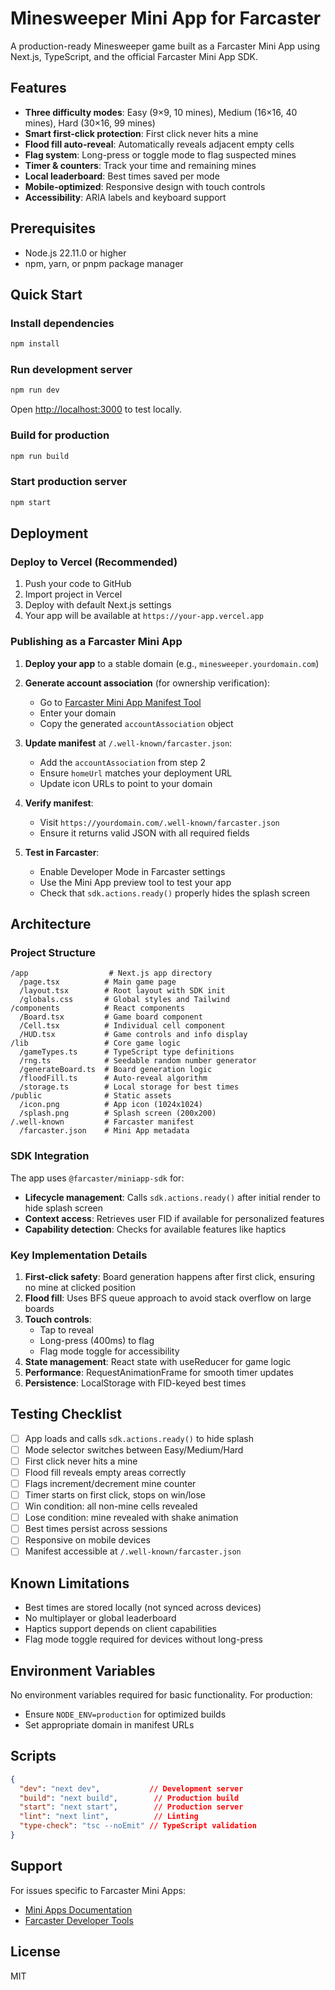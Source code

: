# Minesweeper Mini App for Farcaster

A production-ready Minesweeper game built as a Farcaster Mini App using Next.js, TypeScript, and the official Farcaster Mini App SDK.

## Features

- **Three difficulty modes**: Easy (9×9, 10 mines), Medium (16×16, 40 mines), Hard (30×16, 99 mines)
- **Smart first-click protection**: First click never hits a mine
- **Flood fill auto-reveal**: Automatically reveals adjacent empty cells
- **Flag system**: Long-press or toggle mode to flag suspected mines
- **Timer & counters**: Track your time and remaining mines
- **Local leaderboard**: Best times saved per mode
- **Mobile-optimized**: Responsive design with touch controls
- **Accessibility**: ARIA labels and keyboard support

## Prerequisites

- Node.js 22.11.0 or higher
- npm, yarn, or pnpm package manager

## Quick Start

### Install dependencies
```bash
npm install
```

### Run development server
```bash
npm run dev
```

Open [http://localhost:3000](http://localhost:3000) to test locally.

### Build for production
```bash
npm run build
```

### Start production server
```bash
npm start
```

## Deployment

### Deploy to Vercel (Recommended)

1. Push your code to GitHub
2. Import project in Vercel
3. Deploy with default Next.js settings
4. Your app will be available at `https://your-app.vercel.app`

### Publishing as a Farcaster Mini App

1. **Deploy your app** to a stable domain (e.g., `minesweeper.yourdomain.com`)

2. **Generate account association** (for ownership verification):
   - Go to [Farcaster Mini App Manifest Tool](https://farcaster.xyz/~/developers/new)
   - Enter your domain
   - Copy the generated `accountAssociation` object

3. **Update manifest** at `/.well-known/farcaster.json`:
   - Add the `accountAssociation` from step 2
   - Ensure `homeUrl` matches your deployment URL
   - Update icon URLs to point to your domain

4. **Verify manifest**:
   - Visit `https://yourdomain.com/.well-known/farcaster.json`
   - Ensure it returns valid JSON with all required fields

5. **Test in Farcaster**:
   - Enable Developer Mode in Farcaster settings
   - Use the Mini App preview tool to test your app
   - Check that `sdk.actions.ready()` properly hides the splash screen

## Architecture

### Project Structure
```
/app                  # Next.js app directory
  /page.tsx          # Main game page
  /layout.tsx        # Root layout with SDK init
  /globals.css       # Global styles and Tailwind
/components          # React components
  /Board.tsx         # Game board component
  /Cell.tsx          # Individual cell component
  /HUD.tsx           # Game controls and info display
/lib                 # Core game logic
  /gameTypes.ts      # TypeScript type definitions
  /rng.ts            # Seedable random number generator
  /generateBoard.ts  # Board generation logic
  /floodFill.ts      # Auto-reveal algorithm
  /storage.ts        # Local storage for best times
/public              # Static assets
  /icon.png          # App icon (1024x1024)
  /splash.png        # Splash screen (200x200)
/.well-known         # Farcaster manifest
  /farcaster.json    # Mini App metadata
```

### SDK Integration

The app uses `@farcaster/miniapp-sdk` for:
- **Lifecycle management**: Calls `sdk.actions.ready()` after initial render to hide splash screen
- **Context access**: Retrieves user FID if available for personalized features
- **Capability detection**: Checks for available features like haptics

### Key Implementation Details

1. **First-click safety**: Board generation happens after first click, ensuring no mine at clicked position
2. **Flood fill**: Uses BFS queue approach to avoid stack overflow on large boards
3. **Touch controls**: 
   - Tap to reveal
   - Long-press (400ms) to flag
   - Flag mode toggle for accessibility
4. **State management**: React state with useReducer for game logic
5. **Performance**: RequestAnimationFrame for smooth timer updates
6. **Persistence**: LocalStorage with FID-keyed best times

## Testing Checklist

- [ ] App loads and calls `sdk.actions.ready()` to hide splash
- [ ] Mode selector switches between Easy/Medium/Hard
- [ ] First click never hits a mine
- [ ] Flood fill reveals empty areas correctly
- [ ] Flags increment/decrement mine counter
- [ ] Timer starts on first click, stops on win/lose
- [ ] Win condition: all non-mine cells revealed
- [ ] Lose condition: mine revealed with shake animation
- [ ] Best times persist across sessions
- [ ] Responsive on mobile devices
- [ ] Manifest accessible at `/.well-known/farcaster.json`

## Known Limitations

- Best times are stored locally (not synced across devices)
- No multiplayer or global leaderboard
- Haptics support depends on client capabilities
- Flag mode toggle required for devices without long-press

## Environment Variables

No environment variables required for basic functionality. For production:
- Ensure `NODE_ENV=production` for optimized builds
- Set appropriate domain in manifest URLs

## Scripts

```json
{
  "dev": "next dev",           // Development server
  "build": "next build",        // Production build
  "start": "next start",        // Production server
  "lint": "next lint",          // Linting
  "type-check": "tsc --noEmit" // TypeScript validation
}
```

## Support

For issues specific to Farcaster Mini Apps:
- [Mini Apps Documentation](https://miniapps.farcaster.xyz/docs)
- [Farcaster Developer Tools](https://farcaster.xyz/~/developers)

## License

MIT
